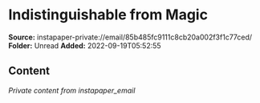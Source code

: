 # Indistinguishable from Magic

**Source:** instapaper-private://email/85b485fc9111c8cb20a002f3f1c77ced/
**Folder:** Unread
**Added:** 2022-09-19T05:52:55




## Content
*Private content from instapaper_email*
